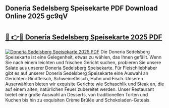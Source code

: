 ## Doneria Sedelsberg Speisekarte PDF Download Online 2025 gc9qV

# <h2><a href="http://gc9m6n9.nevu.top/?p=Doneria+Sedelsberg+Speisekarte">🔗 👉🔴 Doneria Sedelsberg Speisekarte 2025 PDF</a></h2>

[![Doneria Sedelsberg Speisekarte 2025 PDF](https://i.imgur.com/dBaPXMq.png)](http://gc9m6n9.nevu.top/?p=Doneria+Sedelsberg+Speisekarte)
Die Doneria Sedelsberg Speisekarte ist eine Gelegenheit, etwas zu wählen, das Ihnen gefällt. Wenn Sie nach einem leichten und frischen Gericht suchen, probieren Sie unsere Salate aus unserer Doneria Sedelsberg Speisekarte. Für Fleischliebhaber gibt es auf unserer Doneria Sedelsberg Speisekarte eine Auswahl an Gerichten: Rindfleisch, Schweinefleisch, Huhn und Fisch. Unseren Auserwählten bieten wir exquisite Gerichte wie Schaschlik und Steak an, die auf einem alten, natürlichen Feuer zubereitet werden. Unser Restaurant bietet eine große Auswahl an Desserts, von traditionellen Torten und Kuchen bis hin zu exquisiten Crème Brûlée und Schokoladen-Gateais.
